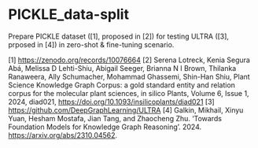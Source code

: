 # PICKLE_data-split

Prepare PICKLE dataset ([1], proposed in [2]) for testing ULTRA ([3], prposed in [4]) in zero-shot & fine-tuning scenario.

[1] https://zenodo.org/records/10076664
[2] Serena Lotreck, Kenia Segura Abá, Melissa D Lehti-Shiu, Abigail Seeger, Brianna N I Brown, Thilanka Ranaweera, Ally Schumacher, Mohammad Ghassemi, Shin-Han Shiu, Plant Science Knowledge Graph Corpus: a gold standard entity and relation corpus for the molecular plant sciences, in silico Plants, Volume 6, Issue 1, 2024, diad021, https://doi.org/10.1093/insilicoplants/diad021
[3] https://github.com/DeepGraphLearning/ULTRA
[4] Galkin, Mikhail, Xinyu Yuan, Hesham Mostafa, Jian Tang, and Zhaocheng Zhu. ‘Towards Foundation Models for Knowledge Graph Reasoning’. 2024. https://arxiv.org/abs/2310.04562.
